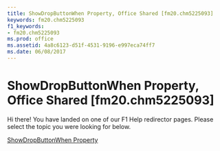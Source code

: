 ```yaml
---
title: ShowDropButtonWhen Property, Office Shared [fm20.chm5225093]
keywords: fm20.chm5225093
f1_keywords:
- fm20.chm5225093
ms.prod: office
ms.assetid: 4a8c6123-d51f-4531-9196-e997eca74ff7
ms.date: 06/08/2017
---
```



# ShowDropButtonWhen Property, Office Shared [fm20.chm5225093]

Hi there! You have landed on one of our F1 Help redirector pages. Please select the topic you were looking for below.

[ShowDropButtonWhen Property](http://msdn.microsoft.com/library/82c7a038-a4fa-7253-ec24-c97e6841293e%28Office.15%29.aspx)

